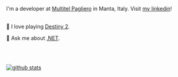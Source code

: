 I'm a developer at [Multitel Pagliero](https://www.multitelgroup.com/) in Manta, Italy. Visit [my linkedin](https://it.linkedin.com/in/juan-ignacio-navarro-maza)!
<br />
<br />

🎴 I love playing [Destiny 2](https://www.bungie.net/en).

💬 Ask me about [.NET](https://dotnet.microsoft.com/).

<br />
<br />

[![github stats](https://github-readme-stats.vercel.app/api?username=kznava&count_private=true&theme=github_dark&icon_color=ec362f&show_icons=true)](https://github.com/kznava)
<br />
<br />
